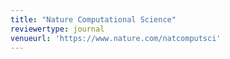 ```yaml
---
title: "Nature Computational Science"
reviewertype: journal
venueurl: 'https://www.nature.com/natcomputsci'
---
```

